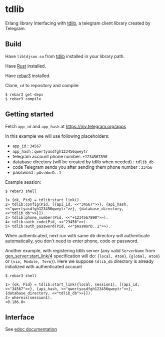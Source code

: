 tdlib
=====

Erlang library interfacing with [tdlib](https://github.com/tdlib/td), a telegram client library created by Telegram.

Build
-----

Have `libtdjson.so` from [tdlib](https://github.com/tdlib/td) installed in your library path.

Have [Rust](https://rustup.rs/) installed.

Have [rebar3](https://www.rebar3.org/) installed.

Clone, `cd` to repository and compile:

    $ rebar3 get-deps
    $ rebar3 compile


Getting started
-----

Fetch `app_id` and `app_hash` at https://my.telegram.org/apps

In this example we will use following placeholders:

 * `app_id` : `34567`
 * `app_hash` : `qwertyasdfgh123456qweytr`
 * telegram account phone number: `+1234567890`
 * database directory (will be created by tdlib when needed) : `tdlib_db`
 * code Telegram sends you after sending them phone number : `23456`
 * password : `pAssWorD..1`

Example session:

    $ rebar3 shell

    1> {ok, Pid} = tdlib:start_link().
    2> tdlib:config(Pid, [{api_id, <<"34567">>}, {api_hash, <<"qwertyasdfgh123456qweytr">>}, {database_directory, <<"tdlib_db">>}]).
    3> tdlib:phone_number(Pid, <<"+1234567890">>).
    4> tdlib:auth_code(Pid, <<"23456">>).
    5> tdlib:auth_password(Pid, <<"pAssWorD..1">>).

When authenticated, next run with same db directory will authenticate automatically, you don't need to enter phone, code or password.

Another example, with registering tdlib server (any valid `ServerName` from [gen_server:start_link/4](http://erlang.org/doc/man/gen_server.html#start_link-4) specification will do: `{local, Atom}`, `{global, Atom}` or `{via, Module, Term}`). Here we suppose `tdlib_db` directory is already initialized with authenticated account

    $ rebar3 shell

    1> {ok, Pid} = tdlib:start_link({local, session1}, [{api_id, <<"34567">>}, {api_hash, <<"qwertyasdfgh123456qweytr">>}, {database_directory, <<"tdlib_db">>}]).
    2> whereis(session1).
    <0.186.0>



Interface
-----

See [edoc documentation](doc/README.md)
